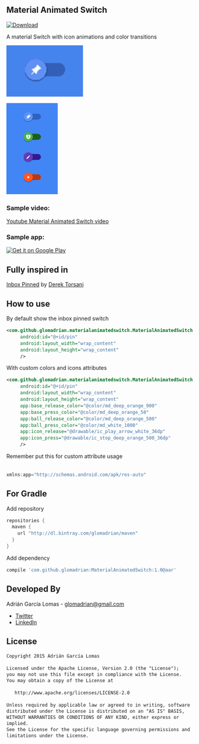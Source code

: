 Material Animated Switch
-----------------
[ ![Download](https://api.bintray.com/packages/glomadrian/maven/MaterialAnimatedSwitch/images/download.svg) ](https://bintray.com/glomadrian/maven/MaterialAnimatedSwitch/_latestVersion)

A material Switch with icon animations and color transitions



![Demo Screenshot][1]

![Demo Screenshot][2]


### Sample video:

[Youtube Material Animated Switch video](https://youtu.be/MBJpCfXuVuU)

### Sample app:

<a href="https://play.google.com/store/apps/details?id=com.github.glomadrian.materialanimatedswitch.sample">
  <img alt="Get it on Google Play"
       src="https://developer.android.com/images/brand/en_generic_rgb_wo_60.png" />
</a>

Fully inspired in
----------


[Inbox Pinned](https://dribbble.com/shots/2098916-Inbox-Pinned) by [Derek Torsani](https://dribbble.com/dmtors)


How to use
----------

By default show the inbox pinned switch

```xml
<com.github.glomadrian.materialanimatedswitch.MaterialAnimatedSwitch
     android:id="@+id/pin"
     android:layout_width="wrap_content"
     android:layout_height="wrap_content"
     />
```


With custom colors and icons attributes
```xml
<com.github.glomadrian.materialanimatedswitch.MaterialAnimatedSwitch
     android:id="@+id/pin"
     android:layout_width="wrap_content"
     android:layout_height="wrap_content"  
     app:base_release_color="@color/md_deep_orange_900"
     app:base_press_color="@color/md_deep_orange_50"
     app:ball_release_color="@color/md_deep_orange_500"
     app:ball_press_color="@color/md_white_1000"
     app:icon_release="@drawable/ic_play_arrow_white_36dp"
     app:icon_press="@drawable/ic_stop_deep_orange_500_36dp"
     />
```

Remember put this for custom attribute usage

```java

xmlns:app="http://schemas.android.com/apk/res-auto"

```


For Gradle
---------------------

Add repository

```groovy
repositories {
  maven {
    url "http://dl.bintray.com/glomadrian/maven"
  }
}
```
Add dependency
```groovy
compile 'com.github.glomadrian:MaterialAnimatedSwitch:1.0@aar'
```
Developed By
------------
Adrián García Lomas - <glomadrian@gmail.com>
* [Twitter](https://twitter.com/glomadrian)
* [LinkedIn](https://es.linkedin.com/in/glomadrian )

License
-------

    Copyright 2015 Adrián García Lomas

    Licensed under the Apache License, Version 2.0 (the "License");
    you may not use this file except in compliance with the License.
    You may obtain a copy of the License at

       http://www.apache.org/licenses/LICENSE-2.0

    Unless required by applicable law or agreed to in writing, software
    distributed under the License is distributed on an "AS IS" BASIS,
    WITHOUT WARRANTIES OR CONDITIONS OF ANY KIND, either express or implied.
    See the License for the specific language governing permissions and
    limitations under the License.

[1]: ./art/swtich.gif
[2]: ./art/all.png
